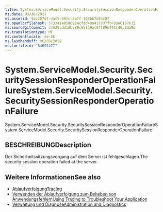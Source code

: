 ```yaml
---
title: System.ServiceModel.Security.SecuritySessionResponderOperationFailure
ms.date: 03/30/2017
ms.assetid: 9ab20767-dac5-49fc-8bff-108bb7b84c87
ms.openlocfilehash: 57334a48586924cfdd499417837fb788e0157632
ms.sourcegitcommit: cdb295dd1db589ce5169ac9ff096f01fd0c2da9d
ms.translationtype: MT
ms.contentlocale: de-DE
ms.lasthandoff: 06/09/2020
ms.locfileid: "84601477"
---
```

# <a name="systemservicemodelsecuritysecuritysessionresponderoperationfailure"></a><span data-ttu-id="d6c4e-102">System.ServiceModel.Security.SecuritySessionResponderOperationFailure</span><span class="sxs-lookup"><span data-stu-id="d6c4e-102">System.ServiceModel.Security.SecuritySessionResponderOperationFailure</span></span>
<span data-ttu-id="d6c4e-103">System.ServiceModel.Security.SecuritySessionResponderOperationFailure</span><span class="sxs-lookup"><span data-stu-id="d6c4e-103">System.ServiceModel.Security.SecuritySessionResponderOperationFailure</span></span>  
  
## <a name="description"></a><span data-ttu-id="d6c4e-104">BESCHREIBUNG</span><span class="sxs-lookup"><span data-stu-id="d6c4e-104">Description</span></span>  
 <span data-ttu-id="d6c4e-105">Der Sicherheitssitzungsvorgang auf dem Server ist fehlgeschlagen.</span><span class="sxs-lookup"><span data-stu-id="d6c4e-105">The security session operation failed at the server.</span></span>  
  
## <a name="see-also"></a><span data-ttu-id="d6c4e-106">Weitere Informationen</span><span class="sxs-lookup"><span data-stu-id="d6c4e-106">See also</span></span>

- [<span data-ttu-id="d6c4e-107">Ablaufverfolgung</span><span class="sxs-lookup"><span data-stu-id="d6c4e-107">Tracing</span></span>](index.md)
- [<span data-ttu-id="d6c4e-108">Verwenden der Ablaufverfolgung zum Beheben von Anwendungsfehlern</span><span class="sxs-lookup"><span data-stu-id="d6c4e-108">Using Tracing to Troubleshoot Your Application</span></span>](using-tracing-to-troubleshoot-your-application.md)
- [<span data-ttu-id="d6c4e-109">Verwaltung und Diagnose</span><span class="sxs-lookup"><span data-stu-id="d6c4e-109">Administration and Diagnostics</span></span>](../index.md)
